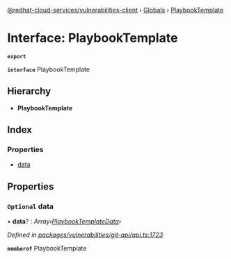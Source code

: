 [@redhat-cloud-services/vulnerabilities-client](../README.md) › [Globals](../globals.md) › [PlaybookTemplate](playbooktemplate.md)

# Interface: PlaybookTemplate

**`export`** 

**`interface`** PlaybookTemplate

## Hierarchy

* **PlaybookTemplate**

## Index

### Properties

* [data](playbooktemplate.md#optional-data)

## Properties

### `Optional` data

• **data**? : *Array‹[PlaybookTemplateData](playbooktemplatedata.md)›*

*Defined in [packages/vulnerabilities/git-api/api.ts:1723](https://github.com/RedHatInsights/javascript-clients/blob/master/packages/vulnerabilities/git-api/api.ts#L1723)*

**`memberof`** PlaybookTemplate
